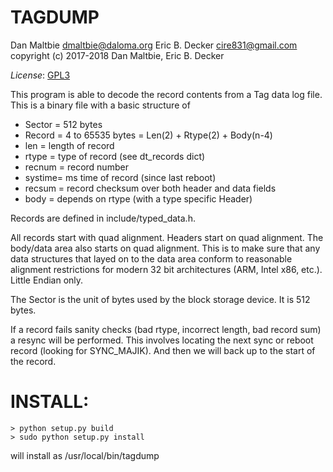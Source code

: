 TAGDUMP
=======

Dan Maltbie <dmaltbie@daloma.org>
Eric B. Decker <cire831@gmail.com>
copyright (c) 2017-2018 Dan Maltbie, Eric B. Decker

*License*: [GPL3](https://opensource.org/licenses/GPL-3.0)

This program is able to decode the record contents from a Tag data log
file. This is a binary file with a basic structure of

- Sector = 512 bytes
- Record = 4 to 65535 bytes
         = Len(2) + Rtype(2) + Body(n-4)
- len    = length of record
- rtype  = type of record (see dt_records dict)
- recnum = record number
- systime= ms time of record (since last reboot)
- recsum = record checksum over both header and data fields
- body   = depends on rtype (with a type specific Header)

Records are defined in include/typed_data.h.

All records start with quad alignment.  Headers start on quad alignment.
The body/data area also starts on quad alignment.  This is to make sure
that any data structures that layed on to the data area conform to
reasonable alignment restrictions for modern 32 bit architectures (ARM,
Intel x86, etc.).  Little Endian only.

The Sector is the unit of bytes used by the block storage device.  It is
512 bytes.

If a record fails sanity checks (bad rtype, incorrect length, bad record
sum) a resync will be performed.  This involves locating the next sync or
reboot record (looking for SYNC_MAJIK).  And then we will back up to the
start of the record.

INSTALL:
========

    > python setup.py build
    > sudo python setup.py install

will install as /usr/local/bin/tagdump
